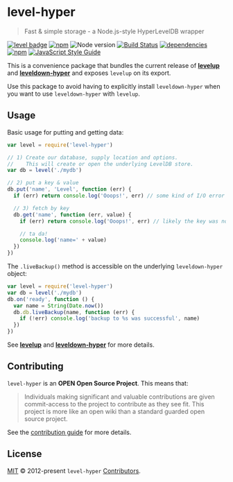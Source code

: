 # level-hyper

> Fast & simple storage - a Node.js-style HyperLevelDB wrapper

[![level badge][level-badge]](https://github.com/level/awesome)
[![npm](https://img.shields.io/npm/v/level-hyper.svg)](https://www.npmjs.com/package/level-hyper)
![Node version](https://img.shields.io/node/v/level-hyper.svg)
[![Build Status](https://img.shields.io/travis/Level/level-hyper.png)](https://travis-ci.org/Level/level-hyper)
[![dependencies](https://david-dm.org/Level/level-hyper.svg)](https://david-dm.org/level/level-hyper)
[![npm](https://img.shields.io/npm/dm/level-hyper.svg)](https://www.npmjs.com/package/level-hyper)
[![JavaScript Style Guide](https://img.shields.io/badge/code_style-standard-brightgreen.svg)](https://standardjs.com)

This is a convenience package that bundles the current release of **[levelup](https://github.com/level/levelup)** and **[leveldown-hyper](https://github.com/level/leveldown-hyper)** and exposes `levelup` on its export.

Use this package to avoid having to explicitly install `leveldown-hyper` when you want to use `leveldown-hyper` with `levelup`.

## Usage

Basic usage for putting and getting data:

```js
var level = require('level-hyper')

// 1) Create our database, supply location and options.
//    This will create or open the underlying LevelDB store.
var db = level('./mydb')

// 2) put a key & value
db.put('name', 'Level', function (err) {
  if (err) return console.log('Ooops!', err) // some kind of I/O error

  // 3) fetch by key
  db.get('name', function (err, value) {
    if (err) return console.log('Ooops!', err) // likely the key was not found

    // ta da!
    console.log('name=' + value)
  })
})
```

The `.liveBackup()` method is accessible on the underlying `leveldown-hyper` object:

```js
var level = require('level-hyper')
var db = level('./mydb')
db.on('ready', function () {
  var name = String(Date.now())
  db.db.liveBackup(name, function (err) {
    if (!err) console.log('backup to %s was successful', name)
  })
})
```

See **[levelup](https://github.com/level/levelup)** and **[leveldown-hyper](https://github.com/level/leveldown-hyper)** for more details.

## Contributing

`level-hyper` is an **OPEN Open Source Project**. This means that:

> Individuals making significant and valuable contributions are given commit-access to the project to contribute as they see fit. This project is more like an open wiki than a standard guarded open source project.

See the [contribution guide](https://github.com/Level/community/blob/master/CONTRIBUTING.md) for more details.

## License

[MIT](./LICENSE.md) © 2012-present `level-hyper` [Contributors](./CONTRIBUTORS.md).

[level-badge]: http://leveldb.org/img/badge.svg
